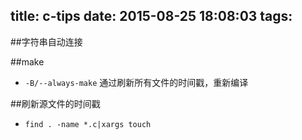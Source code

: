 title: c-tips
date: 2015-08-25 18:08:03
tags:
---

##字符串自动连接

##make
- `-B/--always-make`  通过刷新所有文件的时间戳，重新编译

##刷新源文件的时间戳
- `find . -name *.c|xargs touch`
